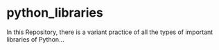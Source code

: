 # python_libraries
In this Repository, there is a variant practice of all the types of important libraries of Python...
